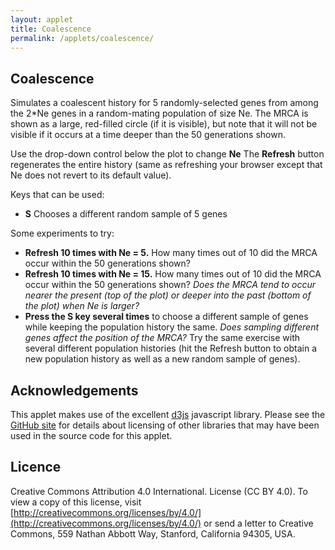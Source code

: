 ```yaml
---
layout: applet
title: Coalescence
permalink: /applets/coalescence/
---
```


## Coalescence 

Simulates a coalescent history for 5 randomly-selected genes from among the 2*Ne genes in a random-mating population of size Ne. The MRCA is shown as a large, red-filled circle (if it is visible), but note that it will not be visible if it occurs at a time deeper than the 50 generations shown.

Use the drop-down control below the plot to change **Ne** The **Refresh** button regenerates the entire history (same as refreshing your browser except that Ne does not revert to its default value).

Keys that can be used:
* **S** Chooses a different random sample of 5 genes

Some experiments to try:
* **Refresh 10 times with Ne = 5.** How many times out of 10 did the MRCA occur within the 50 generations shown? 
* **Refresh 10 times with Ne = 15.** How many times out of 10 did the MRCA occur within the 50 generations shown? _Does the MRCA tend to occur nearer the present (top of the plot) or deeper into the past (bottom of the plot) when Ne is larger?_
* **Press the S key several times** to choose a different sample of genes while keeping the population history the same. _Does sampling different genes affect the position of the MRCA?_ Try the same exercise with several different population histories (hit the Refresh button to obtain a new population history as well as a new random sample of genes).

<div id="plot"></div>
<div id="settings"></div>
<script type="text/javascript">
    // written by Paul O. Lewis Jan. 20, 2023, revised Mar. 1, 2023
    
    var rnseed = Math.floor(10000*Math.random())
    var lot = new Random(rnseed);
    
    // color(0) returns first predefined color of 20 total in schemeCategory20
    var defaultcolor = d3.scaleOrdinal()
        .range(d3.schemeCategory20);

    // Earth tones based on real clay pigments
    // From http://www.boomerinas.com/wp-content/uploads/2015/08/real-earth-tones-clay-pigment.jpg
    var earthcolor = d3.scaleOrdinal()
        .domain([0,11])
        .range([
            d3.rgb("#8B230D"),
            d3.rgb('#B0612A'),
            d3.rgb('#462D24'),
            d3.rgb('#84A18B'),
            d3.rgb('#E9BC5E'),
            d3.rgb('#66332C'),
            d3.rgb('#887D59'),
            d3.rgb('#D34F16'),
            d3.rgb('#976643'),
            d3.rgb('#D68D3D'),
            d3.rgb('#8C4B3A'),
            d3.rgb('#A39C90')
            ]);
    
    // width and height of svg
    var w = 700;    // total width
    var h = 600;    // total height
    var lm = 70;    // left margin
    var rm = 30;    // right margin
    var tm = 0;    // top margin
    var bm = 0;    // bottom margin
    var spacer = 20; // time labels right-justified at lm - spacer from left edge
    
    // sampled lineages
    var sampled_node_radius =  6;
    var mrca_node_color = "red";
    var sampled_node_color = "navy";
    var sampled_line_color = "navy";
    var sampled_line_thickness = 4; 
    
    // unsampled lineages
    var unsampled_node_radius =  5;
    var unsampled_node_color = "silver";
    var unsampled_line_color = "silver";
    var unsampled_line_thickness = 2;

    var untangled = true; // if true, untangle lines so they don't cross from one gen to the next
    var nodes_labeled = false; // if true, number of each node is displayed

    // application specific settings
    var Ne_cutoff = 10; // sampled_node_radius reduced if Ne > Ne_cutoff
    var Ne_choices = [5,10,15];
    var Ne_index = 0; // index of value selected at start
    var Ne = Ne_choices[Ne_index];  // number of diploid individuals

    var n = 5;  // number of genes sampled

    var T_cutoff = 20; // sampled_node_radius reduced if T > T_cutoff
    var T_choices = [20,50];
    var T_index = 1; // index of value selected at start
    var T = T_choices[T_index];  // number of generations

    var plotw = w - lm - rm;    // plot width
    var ploth = h - tm - bm;    // plot height
    //var delta = plotw/(Ne+1);  // space between adjacent individual centers
    var delta = plotw/(Ne - 2/3);  // space between adjacent individual centers
    var tincr = ploth/(T+1);   // space between generations
    var eps = delta/6;        // offset for genes within individuals
    
    // Select DIV element already created (see above) to hold SVG
    var plot_div = d3.select("div#plot");

    // Create SVG element
    var plot_svg = plot_div.append("svg")
        .attr("width", w)
        .attr("height", h);

    // Create rect outlining entire area of SVG
    plot_svg.append("rect")
        .attr("x", 0)
        .attr("y", 0)
        .attr("width", w)
        .attr("height", h)
        .attr("fill", "lavender");

    function CoalNode(i, j) {
        this.number = j;      // unique identifier for this node (index can change, but number does not)
        this.index = i,       // index of this node on its row
        this.sampled = false; // if true, part of path shown in black
        this.down = null,     // points to parent of this node
        this.up = []          // list of pointers to descendants of this node
        this.mrca = false;    // set to true for the node that is the MRCA
        }
    
    var debugShowNodes = function() {
        console.log("Matrix of nodes:");
        for (let t = 0; t < T; t++) {
            for (let i = 0; i < 2*Ne; i++) {
                console.log("  nodes[" + t + "][" + i + "]:");
                console.log(nodes[t][i]);
            }                
        }
    }

    var copyNodes = function(from, to) {
        // Deep copy
        for (let t = 0; t < T-1; t++) {
            for (let i = 0; i < 2*Ne; i++) {
                let j = from[t][i].down.index;
                to[t][i].number = from[t][i].number;
                to[t][i].index = from[t][i].index;
                to[t][i].sampled = from[t][i].sampled;
                to[t][i].mrca = from[t][i].mrca;
                to[t][i].down = to[t+1][j];
                to[t+1][j].up.push(to[t][i]);
            }
        }   
        for (let i = 0; i < 2*Ne; i++) {
            to[T-1][i].number = from[T-1][i].number;
            to[T-1][i].index = from[T-1][i].index;
            to[T-1][i].sampled = from[T-1][i].sampled;
            to[T-1][i].mrca = from[T-1][i].mrca;
        }
    }

    var nodes0 = []; 
    var nodes = []; 
    
    var rebuildNodes = function() {
        // Create matrix of CoalNode objects
        nodes0 = []; 
        nodes = []; 
        var node_number = 0;
        for (let t = 0; t < T; t++) {
            let row0 = [];
            let row = [];
            for (let i = 0; i < 2*Ne; i++) {
                row0.push(new CoalNode(i, node_number));
                row.push(new CoalNode(i, node_number));
                node_number++;
            }
            nodes0.push(row0);
            nodes.push(row);
        }
                        
        // Choose parents for each gene in each generation backward in time
        for (let t = 0; t < T-1; t++) {
            for (let i = 0; i < 2*Ne; i++) {
                let j = Math.floor(lot.uniform(0,1)*2*Ne);
                nodes[t][i].down = nodes[t+1][j];
                nodes[t+1][j].up.push(nodes[t][i]);
            }
        }   
        
        copyNodes(nodes, nodes0);
    }
        
    var indivFromGene = function(i) {
        // i  i/2  indiv
        // -------------
        // 0  0.0    0
        // 1  0.5    0
        // 2  1.0    1
        // 3  1.5    1
        // 4  2.0    2
        // 5  2.5    2
        // 6  3.0    3
        // 7  3.5    3
        // 8  4.0    4
        // 8  4.5    4
        return Math.floor(i/2);
    }

    var untangleDiagram = function() {
        // Reorder nodes for each generation (except the last) forward in time
        for (let t = T-2; t >= 0; t--) {
            nodes[t].sort(function(a, b){
                return a.down.index - b.down.index
            });
            for (let i = 0; i < 2*Ne; i++) {
                nodes[t][i].index = i;
            }
        }
    } 

    var clearSample = function() { 
        // Clean the slate, returning node numbers of nodes that were flagged as sampled
        let sampled_numbers = [];
        for (let t = 0; t < T; t++) {
            for (let i = 0; i < 2*Ne; i++) {
                if (nodes[t][i].sampled)
                    sampled_numbers.push(nodes[t][i].number);
                nodes[t][i].sampled = false;
                nodes[t][i].mrca = false;
            }
        }
        return sampled_numbers;
    }

    var reinstateSample = function(sampled_numbers) {
        clearSample();
                            
        for (let i = 0; i < 2*Ne; i++) {
            let nd = nodes[0][i];
            if (sampled_numbers.includes(nd.number)) {
                nd.sampled = true;
                for (let t = 0; t < T-1; t++) {
                    nd = nd.down;
                    nd.sampled = true;
                }
            }
        }
    }
    
    function decreasing_time(a, b) {
        let comparison = 0;
        if (a.t > b.t) {
            // a will appear before b
            comparison = -1;
        } else if (a.t < b.t) {
            // b will appear before a
            comparison = 1;
        }
        return comparison;
    }

    var resample = function() {
        clearSample();
                            
        // Start with all genes available
        let available = [];
        for (let i = 0; i < 2*Ne; i++) {
            available.push(i);
        }
        
        // Choose n nodes at time 0 to be sampled and propagate through to bottom
        // Keep track of the MRCA
        let MRCAs = [];
        for (let i = 0; i < n; i++) {
            // Choose one of the available (i.e. unsampled) genes
            let it = Math.floor(lot.uniform(0,1)*available.length);
            let which = available[it];
            
            // Remove chosen gene from the list of available genes so that
            // it is not sampled a second time
            available.splice(it, 1);
            
            // Start with the chosen gene in generation 0 and follow the 
            // sampled gene's lineage all the way down, setting sampled
            // attribute for each node along the way
            let nd = nodes[0][which];
            nd.sampled = true;
            let done = false;
            for (let t = 0; t < T-1; t++) {
                nd = nd.down;
                if (!done && nd.sampled) {
                    MRCAs.push({t:t+1, i:nd.index});
                    done = true;
                }
                nd.sampled = true;
            }
        }
        
        // Sort MRCAs so that first one has largest t
        MRCAs.sort(decreasing_time);
        let t = MRCAs[0].t;
        let i = MRCAs[0].i;
        
        // MRCAs[0] is the MRCA only if it is the only node on its row
        // that represents a sampled lineage
        let nlineages = 0;
        for (let j = 0; j < 2*Ne; j++) {
            if (nodes[t][j].sampled) {
                nlineages++;
            }
        }
        console.log("t = " + t + ", i = " + i + ", nlineages = " + nlineages);
        
        if (nlineages == 1) {
            //console.log("The MRCA: t = " + t + ", i = " + i);
            nodes[t][i].mrca = true;
        }
    }

    var refresh = function() {
        // Called when untangled is toggled or another sample is considered
        // Assume nodes and nodes0 already exist
        
        plot_svg.selectAll("line.ibd").remove();
        plot_svg.selectAll("circle.gene").remove();
        plot_svg.selectAll("text.gene").remove();
        plot_svg.selectAll("text.time").remove();
        
        sampled_node_radius = 6;
        unsampled_node_radius = 5;
        if (Ne > Ne_cutoff || T > T_cutoff) {
            sampled_node_radius -= 2;
            unsampled_node_radius -= 2;
        }
    
        // Create circle_data and line_data arrays
        let circle_data = [];      
        let line_data = [];      
        let time_data = [];      
        for (let t = 0; t < T; t++) {
            let y = (t+1)*tincr;
            time_data.push({time:t+1, y:y});
            let yy = (t+2)*tincr;
            for (let i = 0; i < 2*Ne; i++) {
                let indiv = indivFromGene(i);
                //let x = (indiv+1)*delta + (i % 2 == 0 ? -eps : eps);
                let x = eps + indiv*delta + (i % 2 == 0 ? -eps : eps);
                circle_data.push({id:nodes[t][i].number, sampled:nodes[t][i].sampled, mrca:nodes[t][i].mrca, gene:i, time:t, x:x, y:y});
                if (t < T-1) {
                    let x1 = x;
                    let y1 = y;
                    let ii = nodes[t][i].down.index;
                    let iindiv = indivFromGene(ii);
                    //let x2 = (iindiv+1)*delta + (ii % 2 == 0 ? -eps : eps);
                    let x2 = eps + iindiv*delta + (ii % 2 == 0 ? -eps : eps);
                    let y2 = yy;
                    let s = nodes[t][i].sampled;
                    line_data.push({sampled:s, x1:x1, y1:y1, x2:x2, y2:y2});
                }
            }
        }        
        
        // Create gray lines connecting genes across generations
        plot_svg.selectAll("line.ibd")
            .data(line_data)
            .enter()
            .append("line")
            .attr("class", function(d) {return d.sampled ? "ibd sampled" : "ibd unsampled";})
            .attr("x1", function(d) {return lm + d.x1;})
            .attr("y1", function(d) {return tm + d.y1;})
            .attr("x2", function(d) {return lm + d.x2;})
            .attr("y2", function(d) {return tm + d.y2;})
            .attr("stroke-width", function(d) {return d.sampled ? sampled_line_thickness : unsampled_line_thickness;})
            .attr("stroke", function(d) {return d.sampled ? sampled_line_color : unsampled_line_color;});

        // Create circles representing 2 Ne genes
        plot_svg.selectAll("circle.gene")
            .data(circle_data)
            .enter()
            .append("circle")
            .attr("id", function(d) {return "circle-id" + d.id + "g" + d.gene + "t" + d.time;})
            .attr("class", function(d) {return d.sampled ? "gene sampled" : "gene unsampled";})
            .attr("cx", function(d) {return lm + d.x;})
            .attr("cy", function(d) {return tm + d.y;})
            .attr("r", function(d) {return d.sampled ? (sampled_node_radius + (d.mrca ? 2 : 0)) : (unsampled_node_radius + (d.mrca ? 2 : 0));})
            .attr("fill", function(d) {return d.mrca ? mrca_node_color : (d.sampled ? sampled_node_color : unsampled_node_color);})
            .attr("stroke", function(d) {return d.sampled ? sampled_node_color : unsampled_node_color;});
        
        // Create text labels for each node
        plot_svg.selectAll("text.gene")
            .data(circle_data)
            .enter()
            .append("text")
            .attr("id", function(d) {return "text-id" + d.id + "g" + d.gene + "t" + d.time;})
            .attr("class", "gene")
            .attr("x", function(d) {return lm + d.x;})
            .attr("y", function(d) {return tm + d.y - 10;})
            .style("font-family", "Verdana")
            .style("font-size", 12)
            .attr("visibility", nodes_labeled ? "visible" : "hidden")
            .text(function(d) {return "nd-" + d.id;});
            
        // Use dummy text element to determine bounding box
        var dummy = plot_svg.append("text")
            .attr("id", "dummy")
            .attr("x", 0)
            .attr("y", 0)
            .style("font-family", "Verdana")
            .style("font-size", 12)
            .attr("visibility", "hidden")
            .text("99");
        var dummy_bb      = dummy.node().getBBox();
        var dummy_width   = dummy_bb.width;
        var dummy_height  = dummy_bb.height;
        var dummy_descent = dummy_bb.height + dummy_bb.y;
            
        // Create text labels for generations
        plot_svg.selectAll("text.time")
            .data(time_data)
            .enter()
            .append("text")
            .attr("id", function(d) {return "time-t" + d.time;})
            .attr("class", "time")
            .attr("x", lm - spacer)
            .attr("y", function(d) {return d.y + 0.4*(dummy_height - dummy_descent);})
            .style("text-anchor", "end")
            .style("font-family", "Verdana")
            .style("font-size", 12)
            .attr("visibility", "visible")
            .text(function(d) {return d.time;});
    }
    
    var replot = function() {
        // Called when N or T changes
        rebuildNodes();
        
        if (untangled)
            untangleDiagram();
            
        resample();
        refresh();
    }
    replot();
    
    // Listen and react to keystrokes
    // key      code  key code  key code  key code  key code
    // -------------  --------  --------  --------  --------
    // tab         9    0   48    ~  192    a   65    n   78
    // return     13    1   49    ;  186    b   66    o   79
    // shift      16    2   50    =  187    c   67    p   80
    // control    17    3   51    ,  188    d   68    q   81
    // option     18    4   52    -  189    e   69    r   82
    // command    91    5   53    .  190    f   70    s   83
    // space      32    6   54    /  191    g   71    t   84
    // leftarrow  37    7   55    \  220    h   72    u   85
    // uparrow    38    8   56    [  219    i   73    v   86
    // rightarrow 39    9   57    ]  221    j   74    w   87
    // downarrow  40              '  222    k   75    x   88
    //                                      l   76    y   89
    //                                      m   77    z   90
    function keyDown() {
        if (d3.event.keyCode == 84) {
            console.log("You pressed the T key");
            if (untangled) {
                untangled = false;
                let sampled_node_numbers = clearSample();
                copyNodes(nodes0, nodes);
                reinstateSample(sampled_node_numbers);
            }
            else {
                untangled = true;
                let sampled_node_numbers = clearSample();
                untangleDiagram();
                reinstateSample(sampled_node_numbers);
            }
            refresh();
        }
        else if (d3.event.keyCode == 76) {
            console.log("You pressed the L key");
            if (nodes_labeled) {
                nodes_labeled = false;
                d3.selectAll('text.gene').style('visibility', 'hidden');
            }
            else {
                nodes_labeled = true;
                d3.selectAll('text.gene').style('visibility', 'visible');
            }
        }
        else if (d3.event.keyCode == 83) {
            console.log("You pressed the S key");
            resample();
            refresh();
        }
        else {
            console.log("You pressed the key with key code = " + d3.event.keyCode);
        }
    }

    var addButton = function(panel, label, onfunc) {
        var control_div = panel.append("div")
            .attr("class", "control")
            .style("margin", "10px")
            .style("display", "inline-block");
        control_div.append("input")
            .attr("value",label)
            .attr("type", "button")
            .on("click", onfunc);
        }

    var addDropdown = function(panel, id, label, choices, selected_index, onfunc) {
        var control_div = panel.append("div")
            .attr("class", "control")
            .style("margin", "10px")
            .style("display", "inline-block");
        control_div.append("select")
            .attr("id", id)
            .on("change", onfunc)
            .selectAll("option")
            .data(choices)
            .enter()
            .append("option")
            .text(function(d) {return d.toFixed(0);});
        d3.select("select#" + id).property("selectedIndex", selected_index);
        control_div.append("label")
            .html("&nbsp;" + label);
        }

    var settings_div = d3.select("div#settings");
    var createSettingsPanel = function() {
        addDropdown(settings_div, "samplesize", "Ne", Ne_choices, Ne_index, function() {
            var selected_index = d3.select(this).property('selectedIndex');
            Ne = Ne_choices[selected_index];
            //delta = plotw/(Ne+1);
            delta = plotw/(Ne - 2/3);
            eps = delta/6;
            console.log("new Ne chosen: " + Ne);
            replot();
        });

        //addDropdown(settings_div, "generations", "T", T_choices, T_index, function() {
        //    var selected_index = d3.select(this).property('selectedIndex');
        //    T = T_choices[selected_index];
        //    tincr = ploth/(T+1);
        //    console.log("new T chosen: " + T);
        //    replot();
        //});

        //addButton(settings_div, "Resample", function() {
        //    resample();
        //    refresh();
        //});
            
        addButton(settings_div, "Refresh", function() {
            replot();
        });
            
    }
    createSettingsPanel();
    
    d3.select("body")
        .on("keydown", keyDown);    
</script>

## Acknowledgements

This applet makes use of the excellent [d3js](https://d3js.org/) javascript library. Please see the 
[GitHub site](https://github.com/plewis/plewis.github.io/assets/js) 
for details about licensing of other libraries that may have been used in the 
source code for this applet.

## Licence

Creative Commons Attribution 4.0 International.
License (CC BY 4.0). To view a copy of this license, visit
[http://creativecommons.org/licenses/by/4.0/](http://creativecommons.org/licenses/by/4.0/) or send a letter to Creative Commons, 559
Nathan Abbott Way, Stanford, California 94305, USA.
